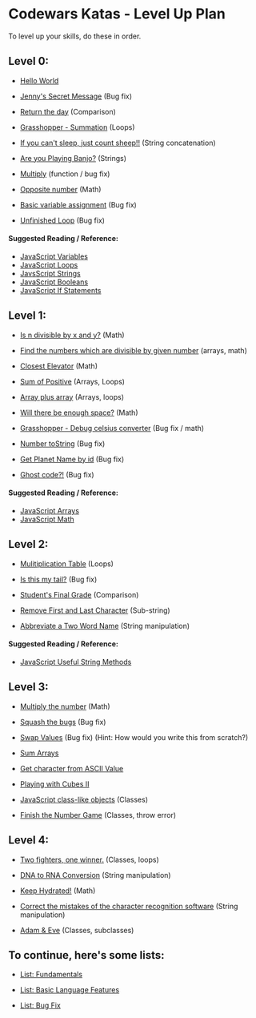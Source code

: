 # Codewars Katas - Level Up Plan
To level up your skills, do these in order.

## Level 0:

- [Hello World](https://www.codewars.com/kata/523b4ff7adca849afe000035)

- [Jenny's Secret Message](https://www.codewars.com/kata/55225023e1be1ec8bc000390) (Bug fix)

- [Return the day](https://www.codewars.com/kata/59dd3ccdded72fc78b000b25) (Comparison)

- [Grasshopper - Summation](https://www.codewars.com/kata/55d24f55d7dd296eb9000030) (Loops)

- [If you can't sleep, just count sheep!!](https://www.codewars.com/kata/5b077ebdaf15be5c7f000077) (String concatenation)

- [Are you Playing Banjo?](https://www.codewars.com/kata/53af2b8861023f1d88000832) (Strings)

- [Multiply](https://www.codewars.com/kata/50654ddff44f800200000004) (function / bug fix)

- [Opposite number](https://www.codewars.com/kata/56dec885c54a926dcd001095) (Math)

- [Basic variable assignment](https://www.codewars.com/kata/50ee6b0bdeab583673000025) (Bug fix)

- [Unfinished Loop](https://www.codewars.com/kata/55c28f7304e3eaebef0000da) (Bug fix)

#### Suggested Reading / Reference:
- [JavaScript Variables](https://developer.mozilla.org/en-US/docs/Learn/JavaScript/First_steps/Variables)
- [JavaScript Loops](https://developer.mozilla.org/en-US/docs/Learn/JavaScript/Building_blocks/Looping_code)
- [JavsScript Strings](https://developer.mozilla.org/en-US/docs/Learn/JavaScript/First_steps/Strings)
- [JavaScript Booleans](https://www.w3schools.com/js/js_booleans.asp)
- [JavaScript If Statements](https://www.w3schools.com/js/js_if_else.asp)

## Level 1:

- [Is n divisible by x and y?](https://www.codewars.com/kata/5545f109004975ea66000086) (Math)

- [Find the numbers which are divisible by given number](https://www.codewars.com/kata/55edaba99da3a9c84000003b) (arrays, math)

- [Closest Elevator](https://www.codewars.com/kata/5c374b346a5d0f77af500a5a) (Math)

- [Sum of Positive](https://www.codewars.com/kata/5715eaedb436cf5606000381) (Arrays, Loops)

- [Array plus array](https://www.codewars.com/kata/5a2be17aee1aaefe2a000151) (Arrays, loops)

- [Will there be enough space?](https://www.codewars.com/kata/5875b200d520904a04000003) (Math)

- [Grasshopper - Debug celsius converter](https://www.codewars.com/kata/55cb854deb36f11f130000e1) (Bug fix / math)

- [Number toString](https://www.codewars.com/kata/53934feec44762736c00044b) (Bug fix)

- [Get Planet Name by id](https://www.codewars.com/kata/515e188a311df01cba000003) (Bug fix)

- [Ghost code?!](https://www.codewars.com/kata/570184a95594a091150000a0) (Bug fix)

#### Suggested Reading / Reference:
- [JavaScript Arrays](https://developer.mozilla.org/en-US/docs/Learn/JavaScript/First_steps/Arrays)
- [JavaScript Math](https://developer.mozilla.org/en-US/docs/Learn/JavaScript/First_steps/Math)

## Level 2:
- [Mulitiplication Table](https://www.codewars.com/kata/5a2fd38b55519ed98f0000ce) (Loops)

- [Is this my tail?](https://www.codewars.com/kata/56f695399400f5d9ef000af5) (Bug fix)

- [Student's Final Grade](https://www.codewars.com/kata/5ad0d8356165e63c140014d4) (Comparison)

- [Remove First and Last Character](https://www.codewars.com/kata/56bc28ad5bdaeb48760009b0) (Sub-string)

- [Abbreviate a Two Word Name](https://www.codewars.com/kata/57eadb7ecd143f4c9c0000a3) (String manipulation)

#### Suggested Reading / Reference:
- [JavaScript Useful String Methods](https://developer.mozilla.org/en-US/docs/Learn/JavaScript/First_steps/Useful_string_methods)

## Level 3:

- [Multiply the number](https://www.codewars.com/kata/5708f682c69b48047b000e07) (Math)

- [Squash the bugs](https://www.codewars.com/kata/56f173a35b91399a05000cb7) (Bug fix)

- [Swap Values](https://www.codewars.com/kata/5388f0e00b24c5635e000fc6) (Bug fix) (Hint: How would you write this from scratch?)

- [Sum Arrays](https://www.codewars.com/kata/sum-arrays/javascript)

- [Get character from ASCII Value](https://www.codewars.com/kata/get-character-from-ascii-value/javascript)

- [Playing with Cubes II](https://www.codewars.com/kata/playing-with-cubes-ii/train/javascript)

- [JavaScript class-like objects](https://www.codewars.com/kata/javascript-class-like-objects) (Classes)

- [Finish the Number Game](https://www.codewars.com/kata/568018a64f35f0c613000054) (Classes, throw error)


## Level 4:

- [Two fighters, one winner.](https://www.codewars.com/kata/577bd8d4ae2807c64b00045b) (Classes, loops)

- [DNA to RNA Conversion](https://www.codewars.com/kata/dna-to-rna-conversion/javascript) (String manipulation)

- [Keep Hydrated!](https://www.codewars.com/kata/keep-hydrated-1/javascript) (Math)

- [Correct the mistakes of the character recognition software](https://www.codewars.com/kata/correct-the-mistakes-of-the-character-recognition-software/javascript) (String manipulation)

- [Adam & Eve](https://www.codewars.com/kata/547274e24481cfc469000416) (Classes, subclasses)

## To continue, here's some lists:

- [List: Fundamentals](https://www.codewars.com/kata/search/my-languages?beta=false&q=&r=-8&tags=Fundamentals)

- [List: Basic Language Features](https://www.codewars.com/kata/search/my-languages?beta=false&q=&r=-8&tags=Basic%20Language%20Features)

- [List: Bug Fix](https://www.codewars.com/kata/search/my-languages?beta=false&q=&r=-8&tags=Bugs)
